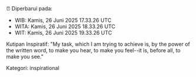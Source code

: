⏰ Diperbarui pada:
- WIB: Kamis, 26 Juni 2025 17.33.26 UTC
- WITA: Kamis, 26 Juni 2025 18.33.26 UTC
- WIT: Kamis, 26 Juni 2025 19.33.26 UTC

Kutipan Inspiratif:
"My task, which I am trying to achieve is, by the power of the written word, to make you hear, to make you feel--it is, before all, to make you see."


Kategori: inspirational

